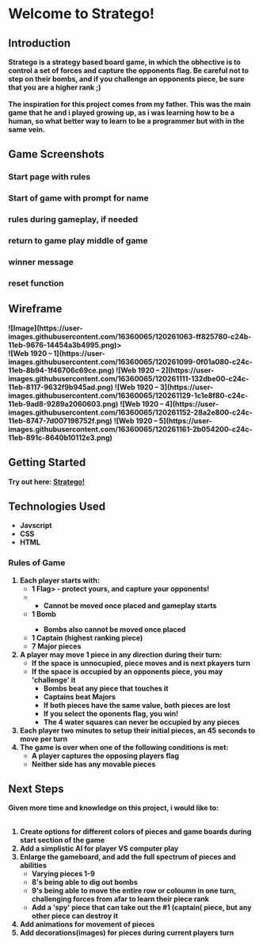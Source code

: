 <h1><strong>Welcome to Stratego!</h1>

 
 <h2>Introduction</h2>
    Stratego is a strategy based board game, in which the obhective is to control a set of forces and capture the opponents flag. 
Be careful not to step on their bombs, and if you challenge an opponents piece, be sure that you are a higher rank ;)</br>
</br> 
   The inspiration for this project comes from my father.
This was the main game that he and i played growing up, as i was learning how to be a human, so what better way to learn to be a programmer but with in the same vein. </br>

 
<h2>Game Screenshots</h2>
<h3>Start page with rules</h3>
 
 
<h3>Start of game with prompt for name</h3>
 
 
 
<h3>rules during gameplay, if needed</h3>
  
  
<h3>return to game play middle of game</h3>
   
   
<h3>winner message</h3>


<h3>reset function</h3>


<h2>Wireframe</h2>
![Image](https://user-images.githubusercontent.com/16360065/120261063-ff825780-c24b-11eb-9676-14454a3b4995.png)></br>
![Web 1920 – 1](https://user-images.githubusercontent.com/16360065/120261099-0f01a080-c24c-11eb-8b94-1f46706c69ce.png)
![Web 1920 – 2](https://user-images.githubusercontent.com/16360065/120261111-132dbe00-c24c-11eb-8117-9632f9b945ad.png)
![Web 1920 – 3](https://user-images.githubusercontent.com/16360065/120261129-1c1e8f80-c24c-11eb-9ad8-9289a2060603.png)
![Web 1920 – 4](https://user-images.githubusercontent.com/16360065/120261152-28a2e800-c24c-11eb-8747-7d007198752f.png)
![Web 1920 – 5](https://user-images.githubusercontent.com/16360065/120261161-2b054200-c24c-11eb-891c-8640b10112e3.png)

<h2>Getting Started</h2>
Try out here: <a href="https://github.com/deitz88/Stratego" rel="nofollow">Stratego!</a>
<h2>Technologies Used</h2>
<ul>
 <li>Javscript</li>
 <li>CSS</li>
 <li>HTML</li>
 </ul>
<h3>Rules of Game</h3>
<ol>
 <li>Each player starts with:
  <ul>
   <li>1 Flag> - protect yours, and capture your opponents!<li>
        <ul><li>Cannot be moved once placed and gameplay starts</li></ul>
   <li>1 Bomb</li>
   <ul><li>Bombs also cannot be moved once placed</li></ul>
   <li>1 Captain (highest ranking piece)</li>
   <li>7 Major pieces</li></li></ul>
   <li>A player may move 1 piece in any direction during their turn:
             <ul>
       <li>If the space is unnocupied, piece moves and is next pkayers turn</li>
       <li>If the space is occupied by an opponents piece, you may 'challenge' it
        <ul><li>Bombs beat any piece that touches it</li>
         <li>Captains beat Majors</li>
         <li>If both pieces have the same value, both pieces are lost</li>
         <li>If you select the oponents flag, you win!</li>
         <li>The 4 water squares can never be occupied by any pieces</li>
        </ul></li></ul>
    <li>Each player two minutes to setup their initial pieces, an 45 seconds to move per turn</li>
    <li>The game is over when one of the following conditions is met:
                  <ul><li>A player captures the opposing players flag</li>
                   <li>Neither side has any movable pieces</li></ul>
 </ol>
 
 <h2>Next Steps</h2>
 Given more time and knowledge on this project, i would like to:
 <ol></br>
  <li>Create options for different colors of pieces and game boards during start section of the game</li>
 <li>Add a simplistic AI for player VS computer play</li>
 <li>Enlarge the gameboard, and add the full spectrum of pieces and abilities
       <ul>
        <li>Varying pieces 1-9</li>
        <li>8's being able to dig out bombs</li>
        <li>9's being able to move the entire row or coloumn in one turn, challenging forces from afar to learn their piece rank</li>
        <li>Add a 'spy' piece that can take out the #1 (captain( piece, but any other piece can destroy it</li>
  </ul>
 <li>Add animations for movement of pieces</li>
 <li>Add decorations(images) for pieces during current players turn</li>
        
  

